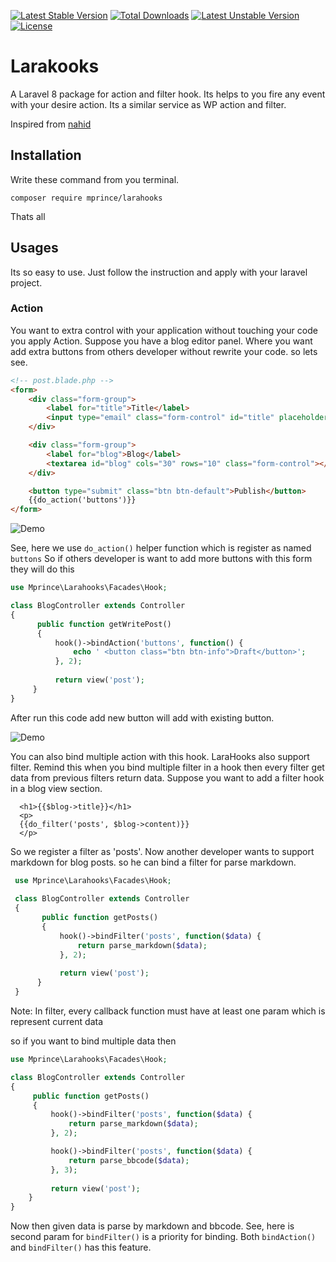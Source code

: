 [![Latest Stable Version](https://poser.pugx.org/mprince/larahooks/v/stable)](https://packagist.org/packages/mprince/larahooks)
[![Total Downloads](https://poser.pugx.org/mprince/larahooks/downloads)](https://packagist.org/packages/mprince/larahooks)
[![Latest Unstable Version](https://poser.pugx.org/mprince/larahooks/v/unstable)](https://packagist.org/packages/mprince/larahooks) 
[![License](https://poser.pugx.org/mprince/larahooks/license)](https://packagist.org/packages/mprince/larahooks)

# Larakooks

A Laravel 8 package for action and filter hook. Its helps to you fire any event with your desire action. Its a similar service as WP action and filter.

Inspired from [nahid](https://github.com/nahid/hookr)
  
## Installation

Write these command from you terminal.

```shell
composer require mprince/larahooks
```

Thats all

## Usages

 Its so easy to use. Just follow the instruction and apply with your laravel project.
 
### Action

You want to extra control with your application without touching your code you apply Action. Suppose you have a blog editor panel. Where you want add extra buttons from others developer without rewrite your code.
so lets see.


  ```html
  <!-- post.blade.php -->
  <form>
      <div class="form-group">
          <label for="title">Title</label>
          <input type="email" class="form-control" id="title" placeholder="Email">
      </div>

      <div class="form-group">
          <label for="blog">Blog</label>
          <textarea id="blog" cols="30" rows="10" class="form-control"></textarea>
      </div>

      <button type="submit" class="btn btn-default">Publish</button>
      {{do_action('buttons')}}
  </form>
  ```
  
  
  ![Demo](http://i.imgur.com/xqN1brq.png "demo")
  
  See, here we use `do_action()` helper function which is register as named `buttons`
  So if others developer is want to add more buttons with this form they will do this
  
  ```php
  use Mprince\Larahooks\Facades\Hook;
  
  class BlogController extends Controller
  {
        public function getWritePost()
        {
            hook()->bindAction('buttons', function() {
                echo ' <button class="btn btn-info">Draft</button>';
            }, 2);
            
            return view('post');
       }
  }
  ```
  
  After run this code add new button will add with existing button. 
  
  

  ![Demo](http://i.imgur.com/Udy1TkG.png "demo")

  You can also bind multiple action with this hook. LaraHooks also support filter. Remind this when you bind multiple filter in a hook then every filter get data from previous filters return data. Suppose you want to add a filter hook in a blog view section.

```
  <h1>{{$blog->title}}</h1>
  <p>
  {{do_filter('posts', $blog->content)}}
  </p>
```

So we register a filter as 'posts'. Now another developer wants to support markdown for blog posts. so he can bind a filter for parse markdown.


 ```php
  use Mprince\Larahooks\Facades\Hook;
  
  class BlogController extends Controller
  {
        public function getPosts()
        {
            hook()->bindFilter('posts', function($data) {
                return parse_markdown($data);
            }, 2);
            
            return view('post');
       }
  }
  ```

  Note: In filter, every callback function must have at least one param which is represent current data

  so if you want to bind multiple data then

   ```php
  use Mprince\Larahooks\Facades\Hook;
  
  class BlogController extends Controller
  {
        public function getPosts()
        {
            hook()->bindFilter('posts', function($data) {
                return parse_markdown($data);
            }, 2);

            hook()->bindFilter('posts', function($data) {
                return parse_bbcode($data);
            }, 3);
            
            return view('post');
       }
  }
  ```

  Now then given data is parse by markdown and bbcode. See, here is second param for `bindFilter()` is a priority for binding. Both `bindAction()` and `bindFilter()` has this feature.
